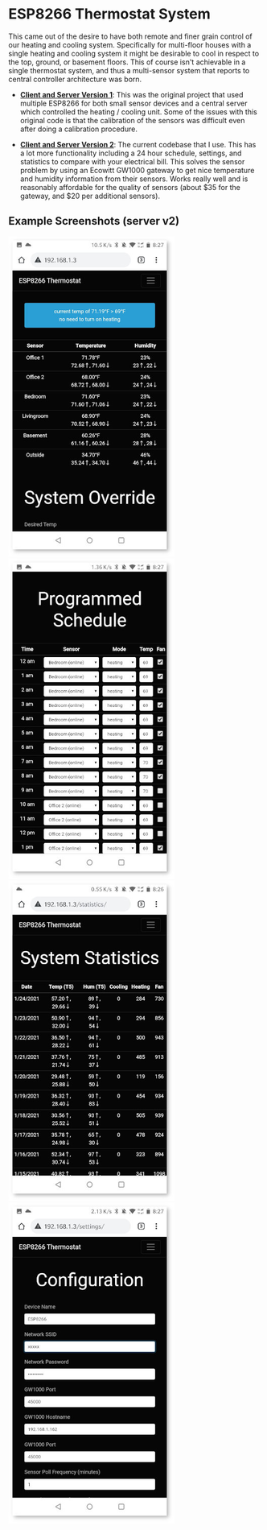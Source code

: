 
# ESP8266 Thermostat System


This came out of the desire to have both remote and finer grain control of our heating and cooling system.
Specifically for multi-floor houses with a single heating and cooling system it might be desirable to cool in respect to the top, ground, or basement floors.
This of course isn't achievable in a single thermostat system, and thus a multi-sensor system that reports to central controller architecture was born.


* [**Client and Server Version 1**](ReadMe_V1.md): This was the original project that used multiple ESP8266 for both small sensor devices and a central server which controlled the heating / cooling unit. Some of the issues with this original code is that the calibration of the sensors was difficult even after doing a calibration procedure.


* [**Client and Server Version 2**](ReadMe_V2.md): The current codebase that I use. This has a lot more functionality including a 24 hour schedule, settings, and statistics to compare with your electrical bill. This solves the sensor problem by using an Ecowitt GW1000 gateway to get nice temperature and humidity information from their sensors. Works really well and is reasonably affordable for the quality of sensors (about $35 for the gateway, and $20 per additional sensors).




## Example Screenshots (server v2)

![screenshot 1](docs/Screenshot_20210305-202728.jpg)![screenshot 3](docs/Screenshot_20210305-202740.jpg)![screenshot 4](docs/Screenshot_20210305-202654.jpg)![screenshot 5](docs/Screenshot_20210305-202759.jpg)




